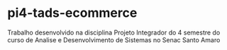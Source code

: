 # pi4-tads-ecommerce
Trabalho desenvolvido na disciplina Projeto Integrador do 4 semestre do curso de Analise e Desenvolvimento de Sistemas no Senac Santo Amaro
